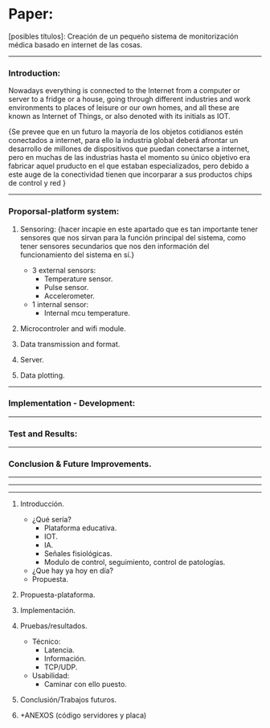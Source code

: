 # Paper:

[posibles títulos]:
Creación de un pequeño sistema de monitorización médica basado en internet de las cosas. 

-------
### Introduction:

Nowadays everything is connected to the Internet from a computer or server to a fridge or a house, going through different industries and work environments to places of leisure or our own homes, and all these are known as Internet of Things, or also denoted with its initials as IOT.

{Se prevee que en un futuro la mayoría de los objetos cotidianos estén conectados a internet, para ello la industria global deberá afrontar un desarrollo de millones de dispositivos que puedan conectarse a internet, pero en muchas de las industrias hasta el momento su único objetivo era fabricar aquel pruducto en el que estaban especializados, pero debido a este auge de la conectividad tienen que incorparar a sus productos chips de control y red  }

------- 
### Proporsal-platform system:
1. Sensoring: {hacer incapie en este apartado que es tan importante tener sensores que nos sirvan para la función principal del sistema, como tener sensores secundarios que nos den información del funcionamiento del sistema en sí.} 
    - 3 external sensors:
        - Temperature sensor.
        - Pulse sensor.
        - Accelerometer.
    - 1 internal sensor:
        - Internal mcu temperature.
     
2. Microcontroler and wifi module.
3. Data transmission and format.
4. Server.
5. Data plotting.

-------
### Implementation - Development:

-------
### Test and Results:

-------
### Conclusion & Future Improvements.

-------  






-------
-------

1. Introducción.
    - ¿Qué sería?
        - Plataforma educativa.
        - IOT.
        - IA.
        - Señales fisiológicas.
        - Modulo de control, seguimiento, control de patologías.
    - ¿Que hay ya hoy en día?
    - Propuesta.

2. Propuesta-plataforma.
3. Implementación.
4. Pruebas/resultados.
    - Técnico:
        - Latencia.
        - Información.
        - TCP/UDP.
    - Usabilidad:
        - Caminar con ello puesto.

5. Conclusión/Trabajos futuros.
6. +ANEXOS (código servidores y placa)